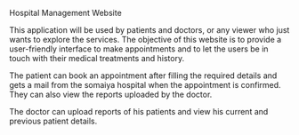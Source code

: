 Hospital Management Website

This application will be used by patients and doctors, or any viewer who just wants to explore the services. 
The objective of this website is to provide a user-friendly interface to make appointments and to let the users be in touch with their 
medical treatments and history.

The patient can book an appointment after filling the required details and gets a mail from the somaiya hospital when the appointment is 
confirmed. They can also view the reports uploaded by the doctor.

The doctor can upload reports of his patients and view his current and previous patient details.

 
